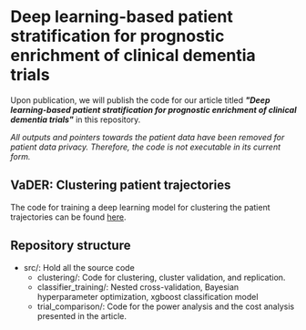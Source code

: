 # Deep learning-based patient stratification for prognostic enrichment of clinical dementia trials


Upon publication, we will publish the code for our article titled ***"Deep learning-based patient stratification for prognostic enrichment of clinical dementia trials"*** in this repository.

*All outputs and pointers towards the patient data have been removed for patient data privacy. Therefore, the code is not executable in its current form.*

## VaDER: Clustering patient trajectories
The code for training a deep learning model for clustering the patient trajectories can be found [here](https://github.com/yalchik/VaDER).

## Repository structure

- src/: Hold all the source code
  - clustering/: Code for clustering, cluster validation, and replication.
  - classifier_training/: Nested cross-validation, Bayesian hyperparameter optimization, xgboost classification model
  - trial_comparison/: Code for the power analysis and the cost analysis presented in the article.

